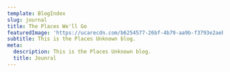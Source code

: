 ```yaml
---
template: BlogIndex
slug: journal
title: The Places We'll Go
featuredImage: 'https://ucarecdn.com/b6254577-26bf-4b79-aa9b-f3793e2aebdc/'
subtitle: This is the Places Unknown blog.
meta:
  description: This is the Places Unknown blog.
  title: Jounral
---
```

